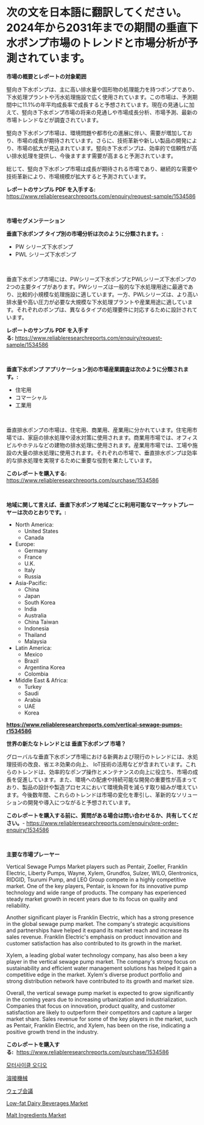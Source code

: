 <p><h1>次の文を日本語に翻訳してください。2024年から2031年までの期間の垂直下水ポンプ市場のトレンドと市場分析が予測されています。</h1></p><p><strong>市場の概要とレポートの対象範囲</strong></p>
<p><p>竪向き下水ポンプは、主に高い排水量や固形物の処理能力を持つポンプであり、下水処理プラントや汚水処理施設で広く使用されています。この市場は、予測期間中に11.1%の年平均成長率で成長すると予想されています。現在の見通しに加えて、竪向き下水ポンプ市場の将来の見通しや市場成長分析、市場予測、最新の市場トレンドなどが調査されています。</p><p>竪向き下水ポンプ市場は、環境問題や都市化の進展に伴い、需要が増加しており、市場の成長が期待されています。さらに、技術革新や新しい製品の開発により、市場の拡大が見込まれています。竪向き下水ポンプは、効率的で信頼性が高い排水処理を提供し、今後ますます需要が高まると予測されています。</p><p>総じて、竪向き下水ポンプ市場は成長が期待される市場であり、継続的な需要や技術革新により、市場規模が拡大すると予測されています。</p></p>
<p><strong>レポートのサンプル PDF を入手する:</strong> <a href="https://www.reliableresearchreports.com/enquiry/request-sample/1534586">https://www.reliableresearchreports.com/enquiry/request-sample/1534586</a></p>
<p>&nbsp;</p>
<p><strong>市場セグメンテーション</strong></p>
<p><strong>垂直下水ポンプ タイプ別の市場分析は次のように分類されます。:</strong></p>
<p><ul><li>PW シリーズ下水ポンプ</li><li>PWL シリーズ下水ポンプ</li></ul></p>
<p>&nbsp;</p>
<p><p>垂直下水ポンプ市場には、PWシリーズ下水ポンプとPWLシリーズ下水ポンプの2つの主要タイプがあります。PWシリーズは一般的な下水処理用途に最適であり、比較的小規模な処理施設に適しています。一方、PWLシリーズは、より高い排水量や高い圧力が必要な大規模な下水処理プラントや産業用途に適しています。それぞれのポンプは、異なるタイプの処理要件に対応するために設計されています。</p></p>
<p><strong>レポートのサンプル PDF を入手する:</strong>&nbsp;<a href="https://www.reliableresearchreports.com/enquiry/request-sample/1534586">https://www.reliableresearchreports.com/enquiry/request-sample/1534586</a></p>
<p>&nbsp;</p>
<p><strong> 垂直下水ポンプ アプリケーション別の市場産業調査は次のように分類されます。:</strong></p>
<p><ul><li>住宅用</li><li>コマーシャル</li><li>工業用</li></ul></p>
<p>&nbsp;</p>
<p><p>垂直排水ポンプの市場は、住宅用、商業用、産業用に分かれています。住宅用市場では、家庭の排水処理や浸水対策に使用されます。商業用市場では、オフィスビルやホテルなどの建物の排水処理に使用されます。産業用市場では、工場や施設の大量の排水処理に使用されます。それぞれの市場で、垂直排水ポンプは効率的な排水処理を実現するために重要な役割を果たしています。</p></p>
<p><strong>このレポートを購入する:</strong>&nbsp; <a href="https://www.reliableresearchreports.com/purchase/1534586">https://www.reliableresearchreports.com/purchase/1534586</a></p>
<p>&nbsp;</p>
<p><strong>地域に関して言えば、垂直下水ポンプ 地域ごとに利用可能なマーケットプレーヤーは次のとおりです。:</strong></p>
<p><ul>
    <li>
        North America:
        <ul>
            <li>United States</li>
            <li>Canada</li>
        </ul>
    </li>
    <li>
        Europe:
        <ul>
            <li>Germany</li>
            <li>France</li>
            <li>U.K.</li>
            <li>Italy</li>
            <li>Russia</li>
        </ul>
    </li>
    <li>
        Asia-Pacific:
        <ul>
            <li>China</li>
            <li>Japan</li>
            <li>South Korea</li>
            <li>India</li>
            <li>Australia</li>
            <li>China Taiwan</li>
            <li>Indonesia</li>
            <li>Thailand</li>
            <li>Malaysia</li>
        </ul>
    </li>
    <li>
        Latin America:
        <ul>
            <li>Mexico</li>
            <li>Brazil</li>
            <li>Argentina Korea</li>
            <li>Colombia</li>
        </ul>
    </li>
    <li>
        Middle East & Africa:
        <ul>
            <li>Turkey</li>
            <li>Saudi</li>
            <li>Arabia</li>
            <li>UAE</li>
            <li>Korea</li>
        </ul>
    </li>
    </ul></p>
<p><strong><a href="https://www.reliableresearchreports.com/vertical-sewage-pumps-r1534586">https://www.reliableresearchreports.com/vertical-sewage-pumps-r1534586</a></strong>&nbsp;</p>
<p><strong>世界の新たなトレンドとは 垂直下水ポンプ 市場？</strong></p>
<p><p>グローバルな垂直下水ポンプ市場における新興および現行のトレンドには、水処理技術の改良、省エネ効果の向上、 IoT技術の活用などが含まれています。これらのトレンドは、効率的なポンプ操作とメンテナンスの向上に役立ち、市場の成長を促進しています。また、環境への配慮や持続可能な開発の重要性が高まっており、製品の設計や製造プロセスにおいて環境負荷を減らす取り組みが増えています。今後数年間、これらのトレンドは市場の変化を牽引し、革新的なソリューションの開発や導入につながると予想されています。</p></p>
<p><strong>このレポートを購入する前に、質問がある場合は問い合わせるか、共有してください。</strong>- <a href="https://www.reliableresearchreports.com/enquiry/pre-order-enquiry/1534586">https://www.reliableresearchreports.com/enquiry/pre-order-enquiry/1534586</a></p>
<p>&nbsp;</p>
<p><strong>主要な市場プレーヤー</strong></p>
<p><p>Vertical Sewage Pumps Market players such as Pentair, Zoeller, Franklin Electric, Liberty Pumps, Wayne, Xylem, Grundfos, Sulzer, WILO, Glentronics, RIDGID, Tsurumi Pump, and LEO Group compete in a highly competitive market. One of the key players, Pentair, is known for its innovative pump technology and wide range of products. The company has experienced steady market growth in recent years due to its focus on quality and reliability.</p><p>Another significant player is Franklin Electric, which has a strong presence in the global sewage pump market. The company's strategic acquisitions and partnerships have helped it expand its market reach and increase its sales revenue. Franklin Electric's emphasis on product innovation and customer satisfaction has also contributed to its growth in the market.</p><p>Xylem, a leading global water technology company, has also been a key player in the vertical sewage pump market. The company's strong focus on sustainability and efficient water management solutions has helped it gain a competitive edge in the market. Xylem's diverse product portfolio and strong distribution network have contributed to its growth and market size.</p><p>Overall, the vertical sewage pump market is expected to grow significantly in the coming years due to increasing urbanization and industrialization. Companies that focus on innovation, product quality, and customer satisfaction are likely to outperform their competitors and capture a larger market share. Sales revenue for some of the key players in the market, such as Pentair, Franklin Electric, and Xylem, has been on the rise, indicating a positive growth trend in the industry.</p></p>
<p><strong>このレポートを購入する:</strong>&nbsp;&nbsp;<a href="https://www.reliableresearchreports.com/purchase/1534586">https://www.reliableresearchreports.com/purchase/1534586</a></p>
<p><p><a href="https://github.com/sougarounis/Market-Research-Report-List-3/blob/main/549003216423.md">모터사이클 오디오</a></p><p><a href="https://github.com/CloydAbbott2023/Market-Research-Report-List-1/blob/main/202225618004.md">溶接機械</a></p><p><a href="https://github.com/AaronVargas43/Market-Research-Report-List-1/blob/main/607955818003.md">ウェブ会議</a></p><p><a href="https://github.com/JameTravis/Market-Research-Report-List-4/blob/main/low-fat-dairy-beverages-market.md">Low-fat Dairy Beverages Market</a></p><p><a href="https://github.com/vimar16th/Market-Research-Report-List-4/blob/main/malt-ingredients-market.md">Malt Ingredients Market</a></p></p>